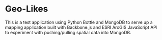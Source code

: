 # Geo-Likes  #

This is a test application using Python Bottle and MongoDB to
serve up a mapping application built with Backbone.js and ESRI
ArcGIS JavaScript API to experiment with pushing/pulling spatial
data into MongoDB.
